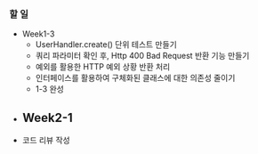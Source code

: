 ### 할 일

- Week1-3
	- UserHandler.create() 단위 테스트 만들기
	- 쿼리 파라미터 확인 후, Http 400 Bad Request 반환 기능 만들기
	- 예외를 활용한 HTTP 예외 상황 반환 처리
	- 인터페이스를 활용하여 구체화된 클래스에 대한 의존성 줄이기
	- 1-3 완성
- Week2-1
	- 
- 코드 리뷰 작성
